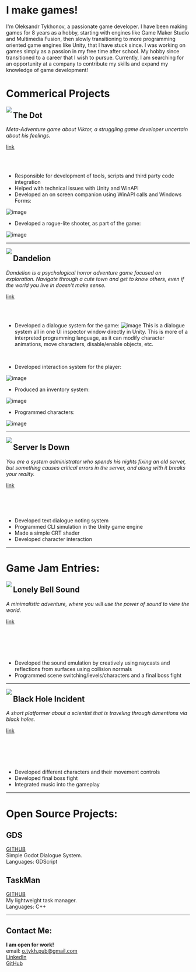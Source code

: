 # I make games!

I'm Oleksandr Tykhonov, a passionate game developer. I have been making games for 8 years as a hobby, starting with engines like Game Maker Studio and Multimedia Fusion, then slowly transitioning to more programming oriented game engines like Unity, that I have stuck since. I was working on games simply as a passion in my free time after school. My hobby since transitioned to a career that I wish to pursue. Currently, I am searching for an opportunity at a company to contribute my skills and expand my knowledge of game development! 

# Commerical Projects

<img align="left" src="https://github.com/otykh/otykh.github.io/assets/102185236/921c86cd-8a17-43ca-80cf-75cde20b9c6d" />

## The Dot
*Meta-Adventure game about Viktor, a struggling game developer uncertain about his feelings.*

[link](https://store.steampowered.com/app/2113680/The_Dot/)

<br/><br/>

* Responsible for development of tools, scripts and third party code integration
* Helped with technical issues with Unity and WinAPI
* Developed an on screen companion using WinAPI calls and Windows Forms:

![image](https://github.com/otykh/otykh.github.io/assets/102185236/e2f10eae-9514-4d77-bb61-248026f3baf1)

* Developed a rogue-lite shooter, as part of the game:

![image](https://github.com/otykh/otykh.github.io/assets/102185236/9013e223-a867-4ecc-9a57-3d48f44de0f2)


---

<img align="left" src="https://github.com/otykh/otykh.github.io/assets/102185236/f16f52fc-9f4f-4835-8a4f-322f6af51b11" />

## Dandelion
*Dandelion is a psychological horror adventure game focused on exploration. Navigate through a cute town and get to know others, even if the world you live in doesn't make sense.*

[link](https://store.steampowered.com/app/1683500/Dandelion/)

<br/><br/>

* Developed a dialogue system for the game:
  ![image](https://github.com/otykh/otykh.github.io/assets/102185236/e821b011-60b0-4c26-b69c-e95b2cbf47e1)
  This is a dialogue system all in one UI inspector window directly in Unity. This is more of a interpreted programming language, as it can modify character animations, move characters, disable/enable objects, etc.
<br>

* Developed interaction system for the player:

![image](https://github.com/otykh/otykh.github.io/assets/102185236/298c4a64-2cf4-4a94-82f0-bd9d2f745104)

* Produced an inventory system:

![image](https://github.com/otykh/otykh.github.io/assets/102185236/f4a135a8-730b-4c1b-8ac1-ee8cffe112fb)
* Programmed characters:

![image](https://github.com/otykh/otykh.github.io/assets/102185236/a15bdbaf-2b96-4174-ab3e-70d588c05f0d)


---

<img align="left" src="https://github.com/otykh/otykh.github.io/assets/102185236/aabc484d-12b2-4add-be78-5f4acf2a46b3" />

## Server Is Down
*You are a system administrator who spends his nights fixing an old server, but something causes critical errors in the server, and along with it breaks your reality.*

[link](https://store.steampowered.com/app/1377850/Server_is_Down/)

<br/><br/><br/>

* Developed text dialogue noting system
* Programmed CLI simulation in the Unity game engine
* Made a simple CRT shader
* Developed character interaction

---

# Game Jam Entries:

<img align="left" src="https://github.com/otykh/otykh.github.io/assets/102185236/55e88afd-4d89-4eca-a1dd-721d93652713" />

## Lonely Bell Sound

*A minimalistic adventure, where you will use the power of sound to view the world.*

[link](https://alextykh.itch.io/lonely-bell-sound)

<br/><br/><br/><br/>

* Developed the sound emulation by creatively using raycasts and reflections from surfaces using collision normals
* Programmed scene switching/levels/characters and a final boss fight

---

<img align="left" src="https://github.com/otykh/otykh.github.io/assets/102185236/a22d5fff-97a3-45ea-b980-bc9d5f100cfd" />

## Black Hole Incident

*A short platformer about a scientist that is traveling through dimentions via black holes.*

[link](https://alextykh.itch.io/black-hole-incident)

<br/><br/><br/><br/>

* Developed different characters and their movement controls
* Developed final boss fight
* Integrated music into the gameplay

---

# Open Source Projects:

## GDS
[GITHUB](https://github.com/otykh/gds)\
Simple Godot Dialogue System.\
Languages: GDScript

## TaskMan
[GITHUB](https://github.com/otykh/TaskMan)\
My lightweight task manager.\
Languages: C++

---

## Contact Me:
**I am open for work!**\
email: [o.tykh.pub@gmail.com](mailto:o.tykh.pub@gmail.com)\
[LinkedIn](https://www.linkedin.com/in/oleksandr-tykhonov-b12981246/)\
[GitHub](https://github.com/otykh)

